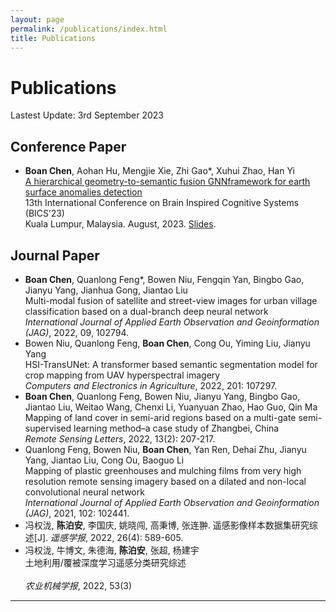 ```yaml
---
layout: page
permalink: /publications/index.html
title: Publications
---
```


# Publications

Lastest Update: 3rd September 2023
<!-- &nbsp;  [中文 (Chinese Version)](https://caihanlin.com/publications-zh/) -->

<!-- ## Undergrad Thesis

- [Industrial Inspection System based on Intelligent IoT and Bionic Quadruped Robot](https://caihanlin.com/mypaper/thesis/IP-thesis.pdf)<br>**Hanlin Cai** (Advisor: Zhezhuang Xu)<br>Industrial Placement Thesis in Huading Tech and IACTIP Lab<br> -->

## Conference Paper

- **Boan Chen**, Aohan Hu, Mengjie Xie, Zhi Gao*, Xuhui Zhao, Han Yi<br>[A hierarchical geometry-to-semantic fusion GNNframework for earth surface anomalies detection](https://cbachen1997.github.io/mypaper/conference/BICS_2023_paper_10_CameraReady.pdf)<br>13th International Conference on Brain Inspired Cognitive Systems (BICS’23)<br>Kuala Lumpur, Malaysia. August, 2023. [Slides](https://https://cbachen1997.github.io/mypaper/slides/BICS_2023.pdf).

## Journal Paper
- **Boan Chen**, Quanlong Feng*, Bowen Niu, Fengqin Yan, Bingbo Gao, Jianyu Yang, Jianhua Gong, Jiantao Liu<br>Multi-modal fusion of satellite and street-view images for urban village classification based on a dual-branch deep neural network<br>*International Journal of Applied Earth Observation and Geoinformation (JAG)*, 2022, 09, 102794.
- Bowen Niu, Quanlong Feng, **Boan Chen**, Cong Ou, Yiming Liu, Jianyu Yang<br>HSI-TransUNet: A transformer based semantic segmentation model for crop mapping from UAV hyperspectral imagery<br>*Computers and Electronics in Agriculture*, 2022, 201: 107297.
- **Boan Chen**, Quanlong Feng, Bowen Niu, Jianyu Yang, Bingbo Gao, Jiantao Liu, Weitao Wang, Chenxi Li, Yuanyuan Zhao, Hao Guo, Qin Ma<br>Mapping of land cover in semi-arid regions based on a multi-gate semi-supervised learning method–a case study of Zhangbei, China<br>*Remote Sensing Letters*, 2022, 13(2): 207-217.
-  Quanlong Feng, Bowen Niu, **Boan Chen**, Yan Ren, Dehai Zhu, Jianyu Yang, Jiantao Liu, Cong Ou, Baoguo Li<br>Mapping of plastic greenhouses and mulching films from very high resolution remote sensing imagery based on a dilated and non-local convolutional neural network<br>*International Journal of Applied Earth Observation and Geoinformation (JAG)*, 2021, 102: 102441.
- 冯权泷, **陈泊安**, 李国庆, 姚晓闯, 高秉博, 张连翀. 遥感影像样本数据集研究综述[J]. *遥感学报*, 2022, 26(4): 589-605.
- 冯权泷, 牛博文, 朱德海, **陈泊安**, 张超, 杨建宇<br>土地利用/覆被深度学习遥感分类研究综述<br><br>*农业机械学报*, 2022, 53(3)<br>
---
<!-- 
## Competition Paper

- [Reshape the Crowning Glory of Maasai Mara](https://caihanlin.com/mypaper/modeling/202302COMAP.pdf)<br>**Hanlin Cai**, Yufei Wu, Wenxuan Luo, Zhezhuang Xu<br>Mathematical Contest In Modeling (COMAP 2023)<br>**Finalist Award** (Top 1% of all 20858 paper).<br> -->

<!-- ## Working Manuscript

- RMS Testbed for IoT Cybersecurity Using Machine Learning Based Approach.<br>**Hanlin Cai** (Advisor: [Pietro Liò](https://www.cl.cam.ac.uk/~pl219/) and Chin Hong Wong)<br>[The latest manuscript](https://caihanlin.com/mypaper/202210camb.pdf) (during 2022 Summer Intern at Cambridge University)<br> -->

